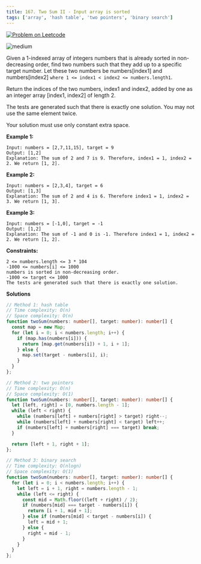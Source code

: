 ```yaml
---
title: 167. Two Sum II - Input array is sorted
tags: ['array', 'hash table', 'two pointers', 'binary search']
---
```


[![Problem on Leetcode](https://img.shields.io/badge/Leetcode-FFA116)](https://leetcode.com/problems/two-sum-ii-input-array-is-sorted/)

<!-- ![easy](https://img.shields.io/badge/Difficulty-Easy-5BCEFA.svg)<br /> -->
![medium](https://img.shields.io/badge/Difficulty-Medium-F5A9B8.svg)<br />
<!-- ![hard](https://img.shields.io/badge/Difficulty-Hard-FFFFFF.svg)<br /> -->

Given a 1-indexed array of integers numbers that is already sorted in non-decreasing order, find two numbers such that they add up to a specific target number. Let these two numbers be numbers[index1] and numbers[index2] `where 1 <= index1 < index2 <= numbers.length1`.

Return the indices of the two numbers, index1 and index2, added by one as an integer array [index1, index2] of length 2.

The tests are generated such that there is exactly one solution. You may not use the same element twice.

Your solution must use only constant extra space.

**Example 1:**
```
Input: numbers = [2,7,11,15], target = 9
Output: [1,2]
Explanation: The sum of 2 and 7 is 9. Therefore, index1 = 1, index2 = 2. We return [1, 2].
```

**Example 2:**
```
Input: numbers = [2,3,4], target = 6
Output: [1,3]
Explanation: The sum of 2 and 4 is 6. Therefore index1 = 1, index2 = 3. We return [1, 3].
```

**Example 3:**
```
Input: numbers = [-1,0], target = -1
Output: [1,2]
Explanation: The sum of -1 and 0 is -1. Therefore index1 = 1, index2 = 2. We return [1, 2].
```

**Constraints:**
```
2 <= numbers.length <= 3 * 104
-1000 <= numbers[i] <= 1000
numbers is sorted in non-decreasing order.
-1000 <= target <= 1000
The tests are generated such that there is exactly one solution.
```

**Solutions**

```ts
// Method 1: hash table
// Time complexity: O(n)
// Space complexity: O(n)
function twoSum(numbers: number[], target: number): number[] {
  const map = new Map;
  for (let i = 0; i < numbers.length; i++) {
    if (map.has(numbers[i])) {
      return [map.get(numbers[i]) + 1, i + 1];
    } else {
      map.set(target - numbers[i], i);
    }
  }   
};
```

```ts
// Method 2: two pointers
// Time complexity: O(n)
// Space complexity: O(1)
function twoSum(numbers: number[], target: number): number[] {
  let [left, right] = [0, numbers.length - 1];
  while (left < right) {
    while (numbers[left] + numbers[right] > target) right--;
    while (numbers[left] + numbers[right] < target) left++;
    if (numbers[left] + numbers[right] === target) break;
  }

  return [left + 1, right + 1];
};
```

```ts
// Method 3: binary search
// Time complexity: O(nlogn)
// Space complexity: O(1)
function twoSum(numbers: number[], target: number): number[] {
  for (let i = 0; i < numbers.length; i++) {
    let left = i + 1, right = numbers.length - 1;
    while (left <= right) {
      const mid = Math.floor((left + right) / 2);
      if (numbers[mid] === target - numbers[i]) {
        return [i + 1, mid + 1];
      } else if (numbers[mid] < target - numbers[i]) {
        left = mid + 1;
      } else {
        right = mid - 1;
      }
    }
  }
};
```